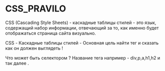 # CSS_PRAVILO

CSS (Cascading Style Sheets) - каскадные таблицы стилей - это язык,
 содержащий набор информации, отвечающий за то, 
 как именно будет отображаться страница сайта визуально. 

 CSS - Каскадные таблицы стилей - Основная цель найти тег и сказать как он должен выглядеть !

 Что может быть селектором ?
 Название тега например - div,p,a,h1,h2 и так далее .

 